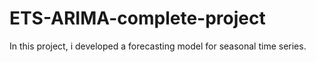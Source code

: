 # ETS-ARIMA-complete-project
In this project, i developed a forecasting model for seasonal time series.
